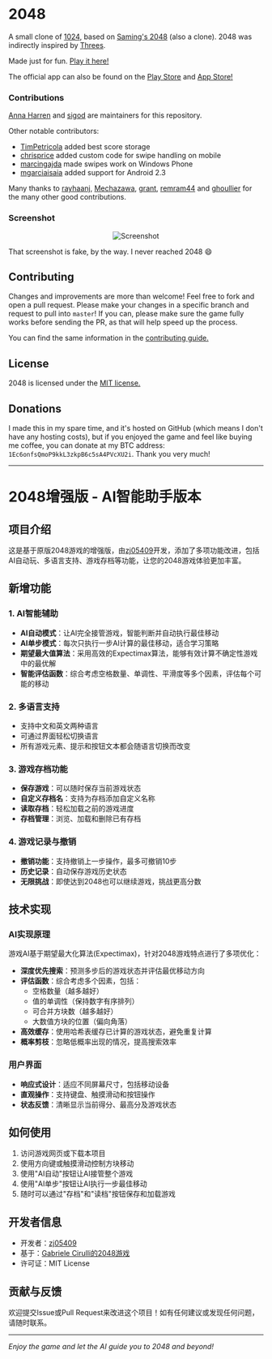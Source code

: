 # 2048
A small clone of [1024](https://play.google.com/store/apps/details?id=com.veewo.a1024), based on [Saming's 2048](http://saming.fr/p/2048/) (also a clone). 2048 was indirectly inspired by [Threes](https://asherv.com/threes/).

Made just for fun. [Play it here!](http://gabrielecirulli.github.io/2048/)

The official app can also be found on the [Play Store](https://play.google.com/store/apps/details?id=com.gabrielecirulli.app2048) and [App Store!](https://itunes.apple.com/us/app/2048-by-gabriele-cirulli/id868076805)

### Contributions

[Anna Harren](https://github.com/iirelu/) and [sigod](https://github.com/sigod) are maintainers for this repository.

Other notable contributors:

 - [TimPetricola](https://github.com/TimPetricola) added best score storage
 - [chrisprice](https://github.com/chrisprice) added custom code for swipe handling on mobile
 - [marcingajda](https://github.com/marcingajda) made swipes work on Windows Phone
 - [mgarciaisaia](https://github.com/mgarciaisaia) added support for Android 2.3

Many thanks to [rayhaanj](https://github.com/rayhaanj), [Mechazawa](https://github.com/Mechazawa), [grant](https://github.com/grant), [remram44](https://github.com/remram44) and [ghoullier](https://github.com/ghoullier) for the many other good contributions.

### Screenshot

<p align="center">
  <img src="https://cloud.githubusercontent.com/assets/1175750/8614312/280e5dc2-26f1-11e5-9f1f-5891c3ca8b26.png" alt="Screenshot"/>
</p>

That screenshot is fake, by the way. I never reached 2048 :smile:

## Contributing
Changes and improvements are more than welcome! Feel free to fork and open a pull request. Please make your changes in a specific branch and request to pull into `master`! If you can, please make sure the game fully works before sending the PR, as that will help speed up the process.

You can find the same information in the [contributing guide.](https://github.com/gabrielecirulli/2048/blob/master/CONTRIBUTING.md)

## License
2048 is licensed under the [MIT license.](https://github.com/gabrielecirulli/2048/blob/master/LICENSE.txt)

## Donations
I made this in my spare time, and it's hosted on GitHub (which means I don't have any hosting costs), but if you enjoyed the game and feel like buying me coffee, you can donate at my BTC address: `1Ec6onfsQmoP9kkL3zkpB6c5sA4PVcXU2i`. Thank you very much!

---

# 2048增强版 - AI智能助手版本

## 项目介绍

这是基于原版2048游戏的增强版，由[zj05409](https://github.com/zj05409)开发，添加了多项功能改进，包括AI自动玩、多语言支持、游戏存档等功能，让您的2048游戏体验更加丰富。

## 新增功能

### 1. AI智能辅助

- **AI自动模式**：让AI完全接管游戏，智能判断并自动执行最佳移动
- **AI单步模式**：每次只执行一步AI计算的最佳移动，适合学习策略
- **期望最大值算法**：采用高效的Expectimax算法，能够有效计算不确定性游戏中的最优解
- **智能评估函数**：综合考虑空格数量、单调性、平滑度等多个因素，评估每个可能的移动

### 2. 多语言支持

- 支持中文和英文两种语言
- 可通过界面轻松切换语言
- 所有游戏元素、提示和按钮文本都会随语言切换而改变

### 3. 游戏存档功能

- **保存游戏**：可以随时保存当前游戏状态
- **自定义存档名**：支持为存档添加自定义名称
- **读取存档**：轻松加载之前的游戏进度
- **存档管理**：浏览、加载和删除已有存档

### 4. 游戏记录与撤销

- **撤销功能**：支持撤销上一步操作，最多可撤销10步
- **历史记录**：自动保存游戏历史状态
- **无限挑战**：即使达到2048也可以继续游戏，挑战更高分数

## 技术实现

### AI实现原理

游戏AI基于期望最大化算法(Expectimax)，针对2048游戏特点进行了多项优化：

- **深度优先搜索**：预测多步后的游戏状态并评估最优移动方向
- **评估函数**：综合考虑多个因素，包括：
  - 空格数量（越多越好）
  - 值的单调性（保持数字有序排列）
  - 可合并方块数（越多越好）
  - 大数值方块的位置（偏向角落）
- **高效缓存**：使用哈希表缓存已计算的游戏状态，避免重复计算
- **概率剪枝**：忽略低概率出现的情况，提高搜索效率

### 用户界面

- **响应式设计**：适应不同屏幕尺寸，包括移动设备
- **直观操作**：支持键盘、触摸滑动和按钮操作
- **状态反馈**：清晰显示当前得分、最高分及游戏状态

## 如何使用

1. 访问游戏网页或下载本项目
2. 使用方向键或触摸滑动控制方块移动
3. 使用"AI自动"按钮让AI接管整个游戏
4. 使用"AI单步"按钮让AI执行一步最佳移动
5. 随时可以通过"存档"和"读档"按钮保存和加载游戏

## 开发者信息

- 开发者：[zj05409](https://github.com/zj05409)
- 基于：[Gabriele Cirulli的2048游戏](https://github.com/gabrielecirulli/2048)
- 许可证：MIT License

## 贡献与反馈

欢迎提交Issue或Pull Request来改进这个项目！如有任何建议或发现任何问题，请随时联系。

---

_Enjoy the game and let the AI guide you to 2048 and beyond!_
